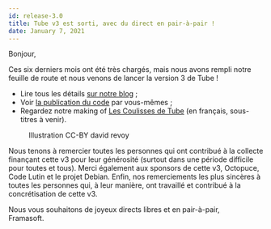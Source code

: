 ```yaml
---
id: release-3.0
title: Tube v3 est sorti, avec du direct en pair-à-pair !
date: January 7, 2021
---
```


<p>Bonjour,</p>
<p>Ces six derniers mois ont été très chargés, mais nous avons rempli notre feuille de
  route et nous venons de lancer la version 3 de Tube !</p>
<ul>
  <li>Lire tous les détails <a href="https://framablog.org/2021/01/07/tube-v3-ca-part-en-live/"
      rel="noreferrer noopener" target="_blank" class="bottom-link">sur notre blog</a> ;</li>
  <li>Voir <a rel="noreferrer noopener" target="_blank"
      href="https://github.com/Chocobozzz/Tube/releases/tag/v3.0.0">la publication du code</a> par vous-mêmes ;</li>
  <li>Regardez notre making of <a rel="noreferrer noopener" target="_blank"
      href="https://framatube.org/videos/watch/8519184e-b0c0-45f9-a005-4baddcd41f88">Les Coulisses de Tube</a> (en
    français, sous-titres à venir).</li>
</ul>
<figure><img loading="lazy"
    src="https://framablog.org/wp-content/uploads/2021/01/2020-12-11_peertube-V3_by-David-Revoy-1024x466.jpeg" alt="">
  <figcaption>Illustration CC-BY david revoy</figcaption>
</figure>
<p>Nous tenons à remercier toutes les personnes qui ont contribué à la collecte finançant
  cette v3 pour leur générosité (surtout dans une période difficile pour toutes et tous). Merci également aux sponsors
  de cette v3, Octopuce, Code Lutin et le projet Debian. Enfin, nos remerciements les plus sincères à toutes les
  personnes qui, à leur manière, ont travaillé et contribué à la concrétisation de cette v3.</p>
<p><span>Nous vous souhaitons de joyeux directs libres et en pair-à-pair,</span><br> Framasoft. </p>
